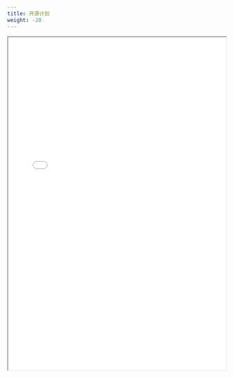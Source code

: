 ```yaml
---
title: 开源计划
weight: -20
---
```


<div  height="100%">
  <iframe id="inlineFrameExample"
      title="任务计划"
      width="100%"
      height=768
      style="-webkit-transform:scale(1);-moz-transform-scale(1);"
      src="task.html">
  </iframe>
</div>

